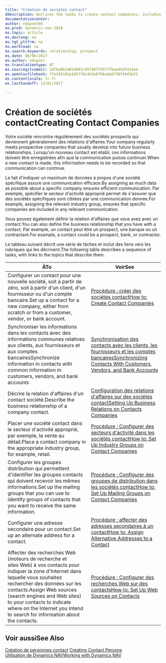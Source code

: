 ```yaml
---
title: "Création de sociétés contact"
ddescription: Outlines the tasks to create contact companies, including assigning relevant data about prospects and defining the business relationships you have with companies.
documentationcenter: 
author: edupont04
ms.prod: dynamics-nav-2018
ms.topic: article
ms.devlang: na
ms.tgt_pltfrm: na
ms.workload: na
ms.search.keywords: relationship, prospect
ms.date: 06/06/2017
ms.author: edupont
ms.translationtype: HT
ms.sourcegitcommit: 1dfba8b14019991c95f40ffd5f7fbaed5df414eb
ms.openlocfilehash: f7e336101e1027f8e363e8766ade6758f5443e51
ms.contentlocale: fr-fr
ms.lasthandoff: 12/01/2017

---
```

# <a name="creating-contact-companies"></a><span data-ttu-id="f76ce-102">Création de sociétés contact</span><span class="sxs-lookup"><span data-stu-id="f76ce-102">Creating Contact Companies</span></span>
<span data-ttu-id="f76ce-103">Votre société rencontre régulièrement des sociétés prospects qui deviennent généralement des relations d'affaires.</span><span class="sxs-lookup"><span data-stu-id="f76ce-103">Your company regularly meets prospective companies that usually develop into future business relationships.</span></span> <span data-ttu-id="f76ce-104">Lorsqu'un nouveau contact est établi, ces informations doivent être enregistrées afin que la communication puisse continuer.</span><span class="sxs-lookup"><span data-stu-id="f76ce-104">When a new contact is made, this information needs to be recorded so that communication can continue.</span></span>

<span data-ttu-id="f76ce-105">Le fait d'indiquer un maximum de données à propos d'une société spécifique assure une communication efficace.</span><span class="sxs-lookup"><span data-stu-id="f76ce-105">By assigning as much data as possible about a specific company ensures efficient communication.</span></span> <span data-ttu-id="f76ce-106">Par exemple, spécifier le secteur d'activité approprié permet de s'assurer que des sociétés spécifiques sont ciblées par une communication donnée.</span><span class="sxs-lookup"><span data-stu-id="f76ce-106">For example, assigning the relevant industry group, ensures that specific companies are included in any relevant communication.</span></span>

<span data-ttu-id="f76ce-107">Vous pouvez également définir la relation d'affaires que vous avez avec un contact.</span><span class="sxs-lookup"><span data-stu-id="f76ce-107">You can also define the business relationship that you have with a contact.</span></span> <span data-ttu-id="f76ce-108">Par exemple, un contact peut être un prospect, une banque ou un contractant.</span><span class="sxs-lookup"><span data-stu-id="f76ce-108">For example, a contact could be a prospect, bank, or contractor.</span></span>

<span data-ttu-id="f76ce-109">Le tableau suivant décrit une série de tâches et inclut des liens vers les rubriques qui les décrivent.</span><span class="sxs-lookup"><span data-stu-id="f76ce-109">The following table describes a sequence of tasks, with links to the topics that describe them.</span></span> 

| <span data-ttu-id="f76ce-110">À</span><span class="sxs-lookup"><span data-stu-id="f76ce-110">To</span></span> | <span data-ttu-id="f76ce-111">Voir</span><span class="sxs-lookup"><span data-stu-id="f76ce-111">See</span></span> |
| --- | --- |
| <span data-ttu-id="f76ce-112">Configurer un contact pour une nouvelle société, soit à partir de zéro, soit à partir d'un client, d'un fournisseur ou d'un compte bancaire.</span><span class="sxs-lookup"><span data-stu-id="f76ce-112">Set up a contact for a new company, either from scratch or from a customer, vendor, or bank account.</span></span> |[<span data-ttu-id="f76ce-113">Procédure : créer des sociétés contact</span><span class="sxs-lookup"><span data-stu-id="f76ce-113">How to: Create Contact Companies</span></span>](marketing-how-create-contact-companies.md) |
| <span data-ttu-id="f76ce-114">Synchroniser les informations dans les contacts avec des informations communes relatives aux clients, aux fournisseurs et aux comptes bancaires</span><span class="sxs-lookup"><span data-stu-id="f76ce-114">Synchronize information in contacts with common information in customers, vendors, and bank accounts</span></span> |[<span data-ttu-id="f76ce-115">Synchronisation des contacts avec les clients, les fournisseurs et les comptes bancaires</span><span class="sxs-lookup"><span data-stu-id="f76ce-115">Synchronizing Contacts With Customers, Vendors, and Bank Accounts</span></span>](marketing-synchronize-contacts-customers-vendors-bank-accounts.md) |
| <span data-ttu-id="f76ce-116">Décrire la relation d'affaires d'un contact société.</span><span class="sxs-lookup"><span data-stu-id="f76ce-116">Describe the business relationship of a company contact.</span></span> |[<span data-ttu-id="f76ce-117">Configuration des relations d'affaires sur des sociétés contact</span><span class="sxs-lookup"><span data-stu-id="f76ce-117">Setting Up Business Relations on Contacts Companies</span></span>](marketing-business-relations.md) |
| <span data-ttu-id="f76ce-118">Placer une société contact dans le secteur d'activité approprié, par exemple, la vente au détail.</span><span class="sxs-lookup"><span data-stu-id="f76ce-118">Place a contact company in the appropriate industry group, for example, retail.</span></span> |[<span data-ttu-id="f76ce-119">Procédure : Configurer des secteurs d'activité dans les sociétés contact</span><span class="sxs-lookup"><span data-stu-id="f76ce-119">How to: Set Up Industry Groups on Contact Companies</span></span>](marketing-industry-groups.md) |
| <span data-ttu-id="f76ce-120">Configurer les groupes distribution qui permettent d'identifier les groupes contacts qui doivent recevoir les mêmes informations.</span><span class="sxs-lookup"><span data-stu-id="f76ce-120">Set up the mailing groups that you can use to identify groups of contacts that you want to receive the same information.</span></span> |[<span data-ttu-id="f76ce-121">Procédure : Configurer des groupes de distribution dans les sociétés contact</span><span class="sxs-lookup"><span data-stu-id="f76ce-121">How to: Set Up Mailing Groups on Contact Companies</span></span>](marketing-mailing-groups.md) |
| <span data-ttu-id="f76ce-122">Configurer une adresse secondaire pour un contact.</span><span class="sxs-lookup"><span data-stu-id="f76ce-122">Set up an alternate address for a contact.</span></span> |[<span data-ttu-id="f76ce-123">Procédure : affecter des adresses secondaires à un contact</span><span class="sxs-lookup"><span data-stu-id="f76ce-123">How to: Assign Alternative Addresses to a Contact</span></span>](marketing-how-assign-alternate-address.md) |
| <span data-ttu-id="f76ce-124">Affecter des recherches Web (moteurs de recherche et sites Web) à vos contacts pour indiquer la zone d'Internet dans laquelle vous souhaitez rechercher des données sur les contacts.</span><span class="sxs-lookup"><span data-stu-id="f76ce-124">Assign Web sources (search engines and Web sites) to your contacts to indicate where on the Internet you intend to search for information about the contacts.</span></span> |[<span data-ttu-id="f76ce-125">Procédure : Configurer des recherches Web sur des contacts</span><span class="sxs-lookup"><span data-stu-id="f76ce-125">How to: Set Up Web Sources on Contacts</span></span>](marketing-web-sources.md) |

## <a name="see-also"></a><span data-ttu-id="f76ce-126">Voir aussi</span><span class="sxs-lookup"><span data-stu-id="f76ce-126">See Also</span></span>
<span data-ttu-id="f76ce-127">[Création de personnes contact](marketing-create-contact-persons.md) </span><span class="sxs-lookup"><span data-stu-id="f76ce-127">[Creating Contact Persons](marketing-create-contact-persons.md) </span></span>  
[<span data-ttu-id="f76ce-128">Utilisation de Dynamics NAV</span><span class="sxs-lookup"><span data-stu-id="f76ce-128">Working with Dynamics NAV</span></span>](ui-work-product.md)

